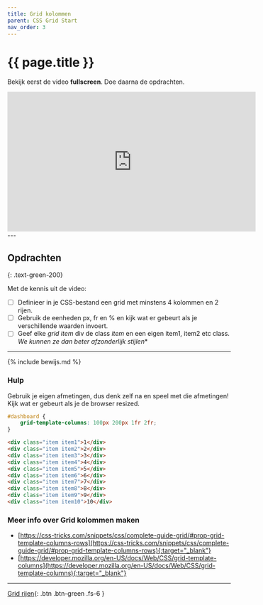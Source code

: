 ```yaml
---
title: Grid kolommen 
parent: CSS Grid Start 
nav_order: 3
---
```


# {{ page.title }}

Bekijk eerst de video **fullscreen**. Doe daarna de opdrachten.

<iframe width="560" height="315" src="https://www.youtube.com/embed/1S9iVTDY4iA" frameborder="0" allow="accelerometer; autoplay; clipboard-write; encrypted-media; gyroscope; picture-in-picture" allowfullscreen></iframe>
---

## Opdrachten

{: .text-green-200}

Met de kennis uit de video:

- [ ] Definieer in je CSS-bestand een grid met minstens 4 kolommen en 2 rijen.
- [ ] Gebruik de eenheden <span class="text-blue-200">px, fr en %</span> en kijk wat er gebeurt als je verschillende
  waarden invoert.
- [ ] Geef elke *grid item* div de class *item* en een eigen item1, item2 etc class. *We kunnen ze dan beter
  afzonderlijk stijlen**

---

{% include bewijs.md %}

### Hulp

Gebruik je eigen afmetingen, dus denk zelf na en speel met die afmetingen! Kijk wat er gebeurt als je de browser
resized.

```css
#dashboard {
    grid-template-columns: 100px 200px 1fr 2fr;
}
```

```html
<div class="item item1">1</div>
<div class="item item2">2</div>
<div class="item item3">3</div>
<div class="item item4">4</div>
<div class="item item5">5</div>
<div class="item item6">6</div>
<div class="item item7">7</div>
<div class="item item8">8</div>
<div class="item item9">9</div>
<div class="item item10">10</div>
```

### Meer info over Grid kolommen maken

- [https://css-tricks.com/snippets/css/complete-guide-grid/#prop-grid-template-columns-rows](https://css-tricks.com/snippets/css/complete-guide-grid/#prop-grid-template-columns-rows){:target="_blank"}
- [https://developer.mozilla.org/en-US/docs/Web/CSS/grid-template-columns](https://developer.mozilla.org/en-US/docs/Web/CSS/grid-template-columns){:target="_blank"}

---

[Grid rijen](4-grid-rows){: .btn .btn-green .fs-6 }

